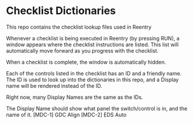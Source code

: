 # Checklist Dictionaries
This repo contains the checklist lookup files used in Reentry

Whenever a checklist is being executed in Reentry (by pressing RUN), a window appears where the checklist instructions are listed.
This list will automatically move forward as you progress with the checklist.

When a checklist is complete, the window is automatically hidden.

Each of the controls listed in the checklist has an ID and a friendly name. The ID is used to look up into the dictionaries in this repo, and a Display name will be rendered instead of the ID.

Right now, many Display Names are the same as the IDs.

The Display Name should show what panel the switch/control is in, and the name of it.
[MDC-1] GDC Align
[MDC-2] EDS Auto
